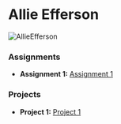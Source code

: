 # Allie Efferson
![AllieEfferson](https://github.com/user-attachments/assets/3367aab9-19d5-4f80-a574-1801f7e20b82)

### Assignments 
- **Assignment 1:** [Assignment 1](http://127.0.0.1:5500/Index.html)
### Projects
- **Project 1:** [Project 1](./Assignments/Assignment_Html.pdf)

